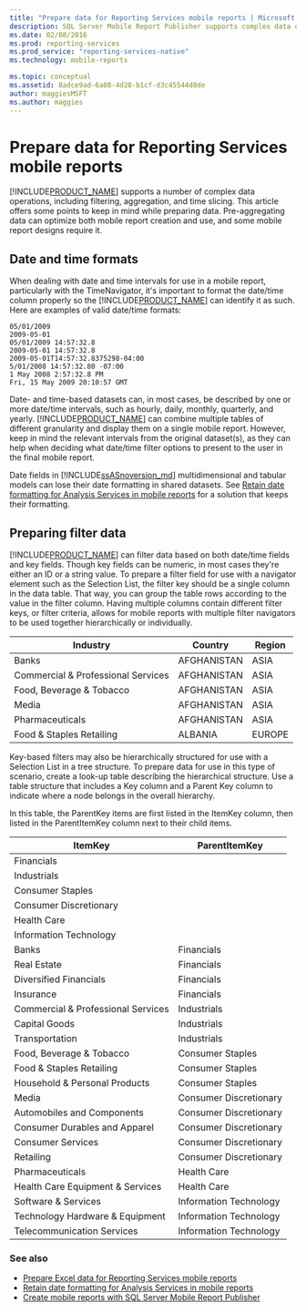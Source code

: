 ```yaml
---
title: "Prepare data for Reporting Services mobile reports | Microsoft Docs"
description: SQL Server Mobile Report Publisher supports complex data operations, like filtering, aggregation, and time slicing. Learn to prepare data for these operations.
ms.date: 02/08/2016
ms.prod: reporting-services
ms.prod_service: "reporting-services-native"
ms.technology: mobile-reports

ms.topic: conceptual
ms.assetid: 8adce9ad-6a08-4d20-b1cf-d3c45544d8de
author: maggiesMSFT
ms.author: maggies
---
```

# Prepare data for Reporting Services mobile reports
  
[!INCLUDE[PRODUCT_NAME](../../includes/ss-mobilereptpub-long.md)] supports a number of complex data operations, including filtering, aggregation, and time slicing. This article offers some points to keep in mind while preparing data. Pre-aggregating data can optimize both mobile report creation and use, and some mobile report designs require it.   
  
## Date and time formats 
When dealing with date and time intervals for use in a mobile report, particularly with the TimeNavigator, it's important to format the date/time column properly so the [!INCLUDE[PRODUCT_NAME](../../includes/ss-mobilereptpub-short.md)] can identify it as such. Here are examples of valid date/time formats:  
  
`05/01/2009`    
`2009-05-01`    
`05/01/2009 14:57:32.8`    
`2009-05-01 14:57:32.8`    
`2009-05-01T14:57:32.8375298-04:00`    
`5/01/2008 14:57:32.80 -07:00`    
`1 May 2008 2:57:32.8 PM`    
`Fri, 15 May 2009 20:10:57 GMT`    

  
Date- and time-based datasets can, in most cases, be described by one or more date/time intervals, such as hourly, daily, monthly, quarterly, and yearly. [!INCLUDE[PRODUCT_NAME](../../includes/ss-mobilereptpub-short.md)] can combine multiple tables of different granularity and display them on a single mobile report. However, keep in mind the relevant intervals from the original dataset(s), as they can help when deciding what date/time filter options to present to the user in the final mobile report.  

Date fields in [!INCLUDE[ssASnoversion_md](../../includes/ssasnoversion-md.md)] multidimensional and tabular models can lose their date formatting in shared datasets. See [Retain date formatting for Analysis Services in mobile reports](../../reporting-services/mobile-reports/retain-date-formatting-for-analysis-services-in-mobile-reports.md) for a solution that keeps their formatting.
  
## Preparing filter data ##  
[!INCLUDE[PRODUCT_NAME](../../includes/ss-mobilereptpub-short.md)] can filter data based on both date/time fields and key fields. Though key fields can be numeric, in most cases they're either an ID or a string value. To prepare a filter field for use with a navigator element such as the Selection List, the filter key should be a single column in the data table. That way, you can group the table rows according to the value in the filter column. Having multiple columns contain different filter keys, or filter criteria, allows for mobile reports with multiple filter navigators to be used together hierarchically or individually.  
  
| Industry  | Country   | Region    |  
| ------------- | ------------- | ------------- |  
| Banks     | AFGHANISTAN   | ASIA      |  
| Commercial & Professional Services | AFGHANISTAN | ASIA |  
| Food, Beverage & Tobacco | AFGHANISTAN | ASIA |  
| Media | AFGHANISTAN | ASIA |  
| Pharmaceuticals | AFGHANISTAN | ASIA |  
| Food & Staples Retailing | ALBANIA | EUROPE |  
  
  
Key-based filters may also be hierarchically structured for use with a Selection List in a tree structure. To prepare data for use in this type of scenario, create a look-up table describing the hierarchical structure. Use a table structure that includes a Key column and a Parent Key column to indicate where a node belongs in the overall hierarchy.  
  
In this table, the ParentKey items are first listed in the ItemKey column, then listed in the ParentItemKey column next to their child items.   
  
|ItemKey    | ParentItemKey |  
| ------------- | ------------- |  
| Financials    |   |  
| Industrials   |   |  
| Consumer Staples |    |  
| Consumer Discretionary |  |     
| Health Care   |   |  
| Information Technology |  |  
| Banks | Financials |  
| Real Estate | Financials |  
| Diversified Financials |  Financials |   
| Insurance |   Financials |  
| Commercial & Professional Services |  Industrials |  
| Capital Goods |   Industrials |  
| Transportation |  Industrials |  
| Food, Beverage & Tobacco |    Consumer Staples |  
| Food & Staples Retailing |    Consumer Staples |  
| Household & Personal Products | Consumer Staples |  
| Media | Consumer Discretionary |  
| Automobiles and Components |  Consumer Discretionary |  
| Consumer Durables and Apparel |Consumer Discretionary |  
| Consumer Services |   Consumer Discretionary |  
| Retailing | Consumer Discretionary |  
| Pharmaceuticals   | Health Care |  
| Health Care Equipment & Services |    Health Care |  
| Software & Services | Information Technology |  
| Technology Hardware & Equipment   | Information Technology |  
| Telecommunication Services |Information Technology |  
  
### See also  
- [Prepare Excel data for Reporting Services mobile reports](../../reporting-services/mobile-reports/prepare-excel-data-for-reporting-services-mobile-reports.md)  
- [Retain date formatting for Analysis Services in mobile reports](../../reporting-services/mobile-reports/retain-date-formatting-for-analysis-services-in-mobile-reports.md)
- [Create mobile reports with SQL Server Mobile Report Publisher](../../reporting-services/mobile-reports/create-mobile-reports-with-sql-server-mobile-report-publisher.md)
  
  
  

